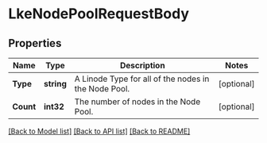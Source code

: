 # LkeNodePoolRequestBody

## Properties

Name | Type | Description | Notes
------------ | ------------- | ------------- | -------------
**Type** | **string** | A Linode Type for all of the nodes in the Node Pool. | [optional] 
**Count** | **int32** | The number of nodes in the Node Pool. | [optional] 

[[Back to Model list]](../README.md#documentation-for-models) [[Back to API list]](../README.md#documentation-for-api-endpoints) [[Back to README]](../README.md)


